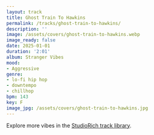 ```yaml
---
layout: track
title: Ghost Train To Hawkins
permalink: /tracks/ghost-train-to-hawkins/
description: ''
image: /assets/covers/ghost-train-to-hawkins.webp
image_ready: false
date: 2025-01-01
duration: '2:01'
album: Stranger Vibes
mood:
- Aggressive
genre:
- lo-fi hip hop
- downtempo
- chillhop
bpm: 143
key: F
image_jpg: /assets/covers/ghost-train-to-hawkins.jpg
---
```


Explore more vibes in the [StudioRich track library](/tracks/).
